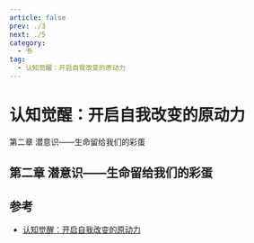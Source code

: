 ```yaml
---
article: false
prev: ./3
next: ./5
category:
  - 书
tag:
  - 认知觉醒：开启自我改变的原动力
---
```


# 认知觉醒：开启自我改变的原动力

第二章 潜意识——生命留给我们的彩蛋

<!-- more -->

## 第二章 潜意识——生命留给我们的彩蛋

## 参考

- [认知觉醒：开启自我改变的原动力](认知觉醒：开启自我改变的原动力)
